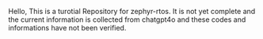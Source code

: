 Hello, This is a turotial Repository for zephyr-rtos. 
It is not yet complete and the current information is collected from chatgpt4o and these codes and informations have not been verified.
